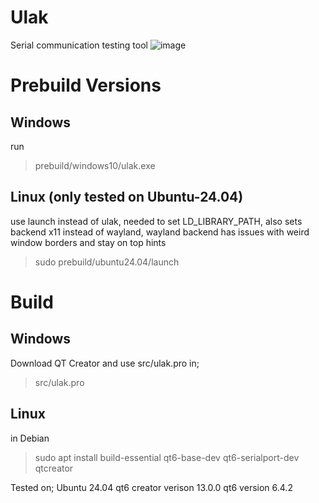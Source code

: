 # Ulak
Serial communication testing tool
![image](https://github.com/user-attachments/assets/40712aaf-7b8d-4b93-afd7-22fdcbe76976)
# Prebuild Versions
## Windows
  run  
  > prebuild/windows10/ulak.exe
## Linux (only tested on Ubuntu-24.04)
  use launch instead of ulak, needed to set LD_LIBRARY_PATH, also sets backend x11 instead of wayland, wayland backend has issues with weird window borders and stay on top hints
  > sudo prebuild/ubuntu24.04/launch


# Build
## Windows
  Download QT Creator and use src/ulak.pro in;
  > src/ulak.pro

## Linux
  in Debian
  > sudo apt install build-essential qt6-base-dev qt6-serialport-dev qtcreator

  Tested on;
  Ubuntu 24.04
  qt6 creator verison 13.0.0
  qt6 version 6.4.2

